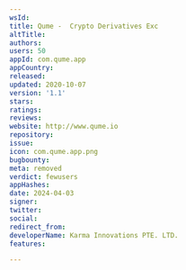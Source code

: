 ```yaml
---
wsId: 
title: Qume -  Crypto Derivatives Exc
altTitle: 
authors: 
users: 50
appId: com.qume.app
appCountry: 
released: 
updated: 2020-10-07
version: '1.1'
stars: 
ratings: 
reviews: 
website: http://www.qume.io
repository: 
issue: 
icon: com.qume.app.png
bugbounty: 
meta: removed
verdict: fewusers
appHashes: 
date: 2024-04-03
signer: 
twitter: 
social: 
redirect_from: 
developerName: Karma Innovations PTE. LTD.
features: 

---
```


